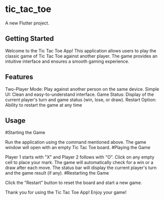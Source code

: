 # tic_tac_toe

A new Flutter project.

## Getting Started

Welcome to the Tic Tac Toe App! This application allows users to play the classic game of Tic Tac Toe against another player. The game provides an intuitive interface and ensures a smooth gaming experience.

## Features
Two-Player Mode: Play against another person on the same device.
Simple UI: Clean and easy-to-understand interface.
Game Status: Display of the current player's turn and game status (win, lose, or draw).
Restart Option: Ability to restart the game at any time

## Usage
#Starting the Game

Run the application using the command mentioned above.
The game window will open with an empty Tic Tac Toe board.
#Playing the Game

Player 1 starts with "X" and Player 2 follows with "O".
Click on any empty cell to place your mark.
The game will automatically check for a win or a draw after each move.
The status bar will display the current player's turn and the game result (if any).
#Restarting the Game

Click the "Restart" button to reset the board and start a new game.

Thank you for using the Tic Tac Toe App! Enjoy your game!
